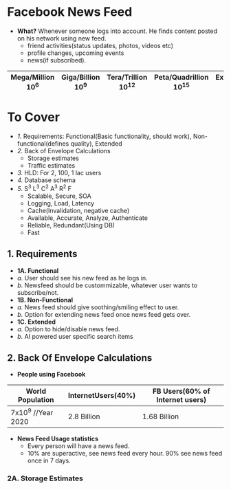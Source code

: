 # Facebook News Feed
- **What?** Whenever someone logs into account. He finds content posted on his network using new feed.
  - friend activities(status updates, photos, videos etc)
  - profile changes, upcoming events
  - news(if subscribed).

| Mega/Million 10<sup>6</sup> | Giga/Billion 10<sup>9</sup> | Tera/Trillion 10<sup>12</sup> | Peta/Quadrillion 10<sup>15</sup> | Exa/Quintillion 10<sup>18</sup> | Zeta/Sextillion 10<sup>21</sup> |
| --- | --- | --- | --- | --- | --- |

# To Cover
- *1.* Requirements: Functional(Basic functionality, should work), Non-functional(defines quality), Extended
- *2.* Back of Envelope Calculations
  - Storage estimates
  - Traffic estimates
- *3.* HLD: For 2, 100, 1 lac users
- *4.* Database schema
- *5.* S<sup>3</sup> L<sup>3</sup> C<sup>2</sup> A<sup>3</sup> R<sup>2</sup> F
  - Scalable, Secure, SOA
  - Logging, Load, Latency
  - Cache(Invalidation, negative cache)
  - Available, Accurate, Analyze, Authenticate
  - Reliable, Redundant(Using DB)
  - Fast

## 1. Requirements
- **1A. Functional**
- *a.* User should see his new feed as he logs in.
- *b.* Newsfeed should be custommizable, whatever user wants to subscribe/not.
- **1B. Non-Functional**
- *a.* News feed should give soothing/smiling effect to user.
- *b.* Option for extending news feed once news feed gets over.
- **1C. Extended**
- *a.* Option to hide/disable news feed.
- *b.* AI powered user specific search items

## 2. Back Of Envelope Calculations

- **People using Facebook**

|World Population|InternetUsers(40%)|FB Users(60% of Internet users)|
|---|---|---|
|7x10<sup>9</sup> //Year 2020|2.8 Billion|1.68 Billion|

- **News Feed Usage statistics**
  - Every person will have a news feed. 
  - 10% are superactive, see news feed every hour. 90% see news feed once in 7 days.
  
### 2A. Storage Estimates

